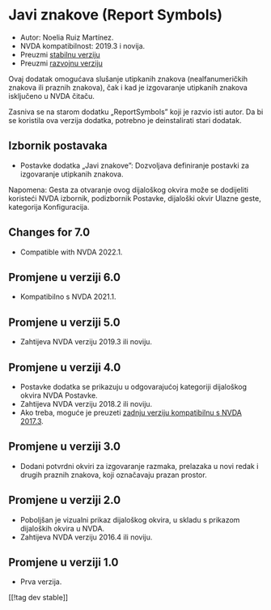 # Javi znakove (Report Symbols) #
*	Autor: Noelia Ruiz Martínez.
*	NVDA kompatibilnost: 2019.3 i novija.
*	Preuzmi [stabilnu verziju][1]
*	Preuzmi [razvojnu verziju][2]

Ovaj dodatak omogućava slušanje utipkanih znakova (nealfanumeričkih znakova
ili praznih znakova), čak i kad je izgovaranje utipkanih znakova isključeno
u NVDA čitaču.

Zasniva se na starom dodatku „ReportSymbols” koji je razvio isti autor. Da
bi se koristila ova verzija dodatka, potrebno je deinstalirati stari
dodatak.

## Izbornik postavaka ##
*	Postavke dodatka „Javi znakove”: Dozvoljava definiranje postavki za
  izgovaranje utipkanih znakova.

Napomena: Gesta za otvaranje ovog dijaloškog okvira može se dodijeliti
koristeći NVDA izbornik, podizbornik Postavke, dijaloški okvir Ulazne geste,
kategorija Konfiguracija.

## Changes for 7.0
* Compatible with NVDA 2022.1.

## Promjene u verziji 6.0
* Kompatibilno s NVDA 2021.1.

## Promjene u verziji 5.0 ##
*	Zahtijeva NVDA verziju 2019.3 ili noviju.

## Promjene u verziji 4.0 ##
* Postavke dodatka se prikazuju u odgovarajućoj kategoriji dijaloškog okvira
  NVDA Postavke.
* Zahtijeva NVDA verziju 2018.2 ili noviju.
* Ako treba, moguće je preuzeti [zadnju verziju kompatibilnu s NVDA
  2017.3][3].

## Promjene u verziji 3.0 ##
* Dodani potvrdni okviri za izgovaranje razmaka, prelazaka u novi redak i
  drugih praznih znakova, koji označavaju prazan prostor.

## Promjene u verziji 2.0 ##
*	Poboljšan je vizualni prikaz dijaloškog okvira, u skladu s prikazom
  dijaloških okvira u NVDA.
*	Zahtijeva NVDA verziju 2016.4 ili noviju.

## Promjene u verziji 1.0 ##
*	Prva verzija.

[[!tag dev stable]]

[1]: https://addons.nvda-project.org/files/get.php?file=rsy

[2]: https://addons.nvda-project.org/files/get.php?file=rsy-dev

[3]: https://addons.nvda-project.org/files/get.php?file=rsy-o
